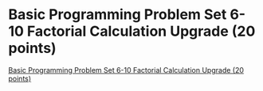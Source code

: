 # Basic Programming Problem Set 6-10 Factorial Calculation Upgrade (20 points)
[Basic Programming Problem Set 6-10 Factorial Calculation Upgrade (20 points)](https://aiwithcloud.com/2022/09/19/basic_programming_problem_set_6_10_factorial_calculation_upgrade_20_points/)